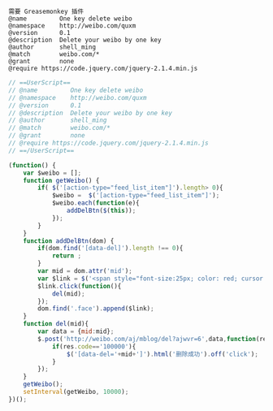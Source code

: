     需要 Greasemonkey 插件
    @name         One key delete weibo
    @namespace    http://weibo.com/quxm
    @version      0.1
    @description  Delete your weibo by one key
    @author       shell_ming
    @match        weibo.com/*
    @grant        none
    @require https://code.jquery.com/jquery-2.1.4.min.js


```javascript
// ==UserScript==
// @name         One key delete weibo
// @namespace    http://weibo.com/quxm
// @version      0.1
// @description  Delete your weibo by one key
// @author       shell_ming
// @match        weibo.com/*
// @grant        none
// @require https://code.jquery.com/jquery-2.1.4.min.js
// ==/UserScript==

(function() {
    var $weibo = [];
    function getWeibo() {
        if( $('[action-type="feed_list_item"]').length> 0){
            $weibo =  $('[action-type="feed_list_item"]');
            $weibo.each(function(e){
                addDelBtn($(this));
            });
        }
    }
    function addDelBtn(dom) {
        if(dom.find('[data-del]').length !== 0){
            return ;
        }
        var mid = dom.attr('mid');
        var $link = $('<span style="font-size:25px; color: red; cursor: pointer;" data-del='+mid+'>删除</span>');
        $link.click(function(){
            del(mid);
        });
        dom.find('.face').append($link);
    }
    function del(mid){
        var data = {mid:mid};
        $.post('http://weibo.com/aj/mblog/del?ajwvr=6',data,function(res){
            if(res.code=='100000'){
                $('[data-del='+mid+']').html('删除成功').off('click');
            }
        });
    }
    getWeibo();
    setInterval(getWeibo, 10000);
})();
```
